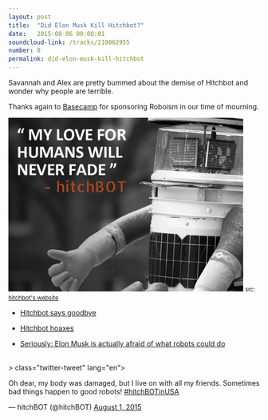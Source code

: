```yaml
---
layout: post
title:  "Did Elon Musk Kill Hitchbot?"
date:   2015-08-06 00:00:01
soundcloud-link: /tracks/218062955
number: 8
permalink: did-elon-musk-kill-hitchbot
---
```


Savannah and Alex are pretty bummed about the demise of Hitchbot and wonder why people are terrible.

Thanks again to [Basecamp](https://basecamp.com/) for sponsoring Roboism in our time of mourning.

<img src="../img/08/bye-hitchbot.png">
<small>src: <a href="http://m.hitchbot.me/">hitchbot's website</a></small>

<br>

- [Hitchbot says goodbye](http://m.hitchbot.me/)

- [Hitchbot hoaxes](http://paleofuture.gizmodo.com/heres-video-of-the-jerk-who-killed-hitchbot-1721797093)

- [Seriously: Elon Musk is actually afraid of what robots could do](http://www.washingtonpost.com/news/morning-mix/wp/2014/11/18/why-elon-musk-is-scared-of-killer-robots/)

<br>
> class="twitter-tweet" lang="en"><p lang="en" dir="ltr">Oh dear, my body was damaged, but I live on with all my friends. Sometimes bad things happen to good robots! <a href="https://twitter.com/hashtag/hitchBOTinUSA?src=hash">#hitchBOTinUSA</a></p>&mdash; hitchBOT (@hitchBOT) <a href="https://twitter.com/hitchBOT/status/627585836515749888">August 1, 2015</a>

<script async src="//platform.twitter.com/widgets.js" charset="utf-8"></script>
